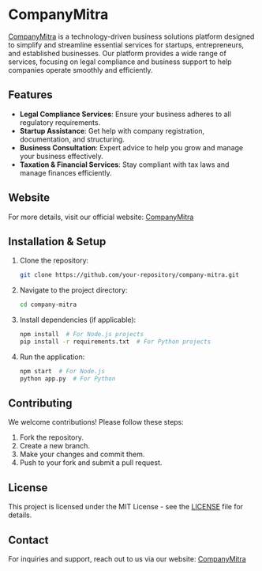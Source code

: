 # CompanyMitra

[CompanyMitra](https://companymitra.com/) is a technology-driven business solutions platform designed to simplify and streamline essential services for startups, entrepreneurs, and established businesses. Our platform provides a wide range of services, focusing on legal compliance and business support to help companies operate smoothly and efficiently.

## Features
- **Legal Compliance Services**: Ensure your business adheres to all regulatory requirements.
- **Startup Assistance**: Get help with company registration, documentation, and structuring.
- **Business Consultation**: Expert advice to help you grow and manage your business effectively.
- **Taxation & Financial Services**: Stay compliant with tax laws and manage finances efficiently.

## Website
For more details, visit our official website: [CompanyMitra](https://companymitra.com/)

## Installation & Setup
1. Clone the repository:
   ```bash
   git clone https://github.com/your-repository/company-mitra.git
   ```
2. Navigate to the project directory:
   ```bash
   cd company-mitra
   ```
3. Install dependencies (if applicable):
   ```bash
   npm install  # For Node.js projects
   pip install -r requirements.txt  # For Python projects
   ```
4. Run the application:
   ```bash
   npm start  # For Node.js
   python app.py  # For Python
   ```

## Contributing
We welcome contributions! Please follow these steps:
1. Fork the repository.
2. Create a new branch.
3. Make your changes and commit them.
4. Push to your fork and submit a pull request.

## License
This project is licensed under the MIT License - see the [LICENSE](LICENSE) file for details.

## Contact
For inquiries and support, reach out to us via our website: [CompanyMitra](https://companymitra.com/)

